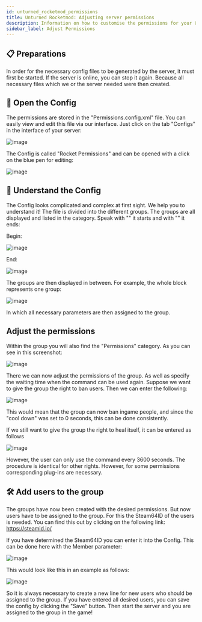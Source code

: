 ```yaml
---
id: unturned_rocketmod_permissions
title: Unturned Rocketmod: Adjusting server permissions
description: Information on how to customise the permissions for your Unturned Rocketmod server from ZAP-Hosting - ZAP-Hosting.com documentation
sidebar_label: Adjust Permissions
---
```


## 📋 Preparations
In order for the necessary config files to be generated by the server, it must first be started.
If the server is online, you can stop it again.
Because all necessary files which we or the server needed were then created.

## 📂 Open the Config
The permissions are stored in the "Permissions.config.xml" file.
You can easily view and edit this file via our interface.
Just click on the tab "Configs" in the interface of your server:

![image](https://user-images.githubusercontent.com/26007280/189918422-3106d39d-c995-4cb3-8c3c-926bd7cbb033.png)

The Config is called "Rocket Permissions" and can be opened with a click on the blue pen for editing:

![image](https://user-images.githubusercontent.com/26007280/189918453-66b0fae6-82f4-43fc-bfa1-b882c472731f.png)

## 📌 Understand the Config
The Config looks complicated and complex at first sight.
We help you to understand it!
The file is divided into the different groups.
The groups are all displayed and listed in the <groups> </groups> category.
Speak with "<groups>" it starts and with "</groups>" it ends:

Begin:

![image](https://user-images.githubusercontent.com/26007280/189918486-c919a187-b471-45ca-b4ac-e07dda78aaab.png)

End:

![image](https://user-images.githubusercontent.com/26007280/189918515-73219a82-3fac-4887-a70f-bc4b671748a7.png)

The groups are then displayed in between.
For example, the whole block represents one group:

![image](https://user-images.githubusercontent.com/26007280/189918541-99c7cbd5-95eb-4f5f-a9b4-da70e82965a9.png)

In which all necessary parameters are then assigned to the group.

## Adjust the permissions
Within the group you will also find the "Permissions" category.
As you can see in this screenshot:

![image](https://user-images.githubusercontent.com/26007280/189918574-4bba12b9-b6f2-42bc-85f3-69a7be45d753.png)

There we can now adjust the permissions of the group.
As well as specify the waiting time when the command can be used again.
Suppose we want to give the group the right to ban users.
Then we can enter the following:

![image](https://user-images.githubusercontent.com/26007280/189918612-98bb7d60-d561-48d8-93db-f63a00cb59eb.png)

This would mean that the group can now ban ingame people, and since the "cool down" was set to 0 seconds, this can be done consistently.

If we still want to give the group the right to heal itself, it can be entered as follows

![image](https://user-images.githubusercontent.com/26007280/189918634-b1c25de2-002e-4880-bcfd-75edd378eea1.png)

However, the user can only use the command every 3600 seconds.
The procedure is identical for other rights.
However, for some permissions corresponding plug-ins are necessary.

## 🛠️ Add users to the group
The groups have now been created with the desired permissions.
But now users have to be assigned to the group.
For this the Steam64ID of the users is needed.
You can find this out by clicking on the following link:
https://steamid.io/

If you have determined the Steam64ID you can enter it into the Config.
This can be done here with the Member parameter:

![image](https://user-images.githubusercontent.com/26007280/189918696-6026b6e0-4ef6-4465-9d83-d10e28cdd2b5.png)

This would look like this in an example as follows:

![image](https://user-images.githubusercontent.com/26007280/189918723-0f245bc0-b208-4f9d-861c-b3b163caaa28.png)

So it is always necessary to create a new line for new users who should be assigned to the group.
If you have entered all desired users, you can save the config by clicking the "Save" button.
Then start the server and you are assigned to the group in the game!
